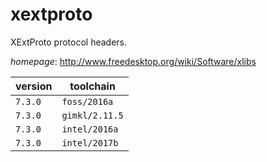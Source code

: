 # xextproto

XExtProto protocol headers.

*homepage*: <http://www.freedesktop.org/wiki/Software/xlibs>

version | toolchain
--------|----------
``7.3.0`` | ``foss/2016a``
``7.3.0`` | ``gimkl/2.11.5``
``7.3.0`` | ``intel/2016a``
``7.3.0`` | ``intel/2017b``

